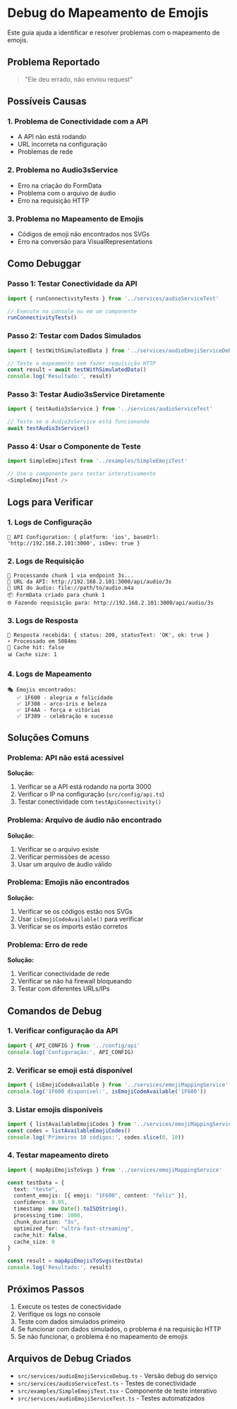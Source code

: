# Debug do Mapeamento de Emojis

Este guia ajuda a identificar e resolver problemas com o mapeamento de emojis.

## Problema Reportado
> "Ele deu errado, não enviou request"

## Possíveis Causas

### 1. Problema de Conectividade com a API
- A API não está rodando
- URL incorreta na configuração
- Problemas de rede

### 2. Problema no Audio3sService
- Erro na criação do FormData
- Problema com o arquivo de áudio
- Erro na requisição HTTP

### 3. Problema no Mapeamento de Emojis
- Códigos de emoji não encontrados nos SVGs
- Erro na conversão para VisualRepresentations

## Como Debuggar

### Passo 1: Testar Conectividade da API

```typescript
import { runConnectivityTests } from '../services/audioServiceTest'

// Execute no console ou em um componente
runConnectivityTests()
```

### Passo 2: Testar com Dados Simulados

```typescript
import { testWithSimulatedData } from '../services/audioEmojiServiceDebug'

// Teste o mapeamento sem fazer requisição HTTP
const result = await testWithSimulatedData()
console.log('Resultado:', result)
```

### Passo 3: Testar Audio3sService Diretamente

```typescript
import { testAudio3sService } from '../services/audioServiceTest'

// Teste se o Audio3sService está funcionando
await testAudio3sService()
```

### Passo 4: Usar o Componente de Teste

```typescript
import SimpleEmojiTest from '../examples/SimpleEmojiTest'

// Use o componente para testar interativamente
<SimpleEmojiTest />
```

## Logs para Verificar

### 1. Logs de Configuração
```
🔧 API Configuration: { platform: 'ios', baseUrl: 'http://192.168.2.101:3000', isDev: true }
```

### 2. Logs de Requisição
```
🚀 Processando chunk 1 via endpoint 3s...
📍 URL da API: http://192.168.2.101:3000/api/audio/3s
🎵 URI do áudio: file://path/to/audio.m4a
📦 FormData criado para chunk 1
🌐 Fazendo requisição para: http://192.168.2.101:3000/api/audio/3s
```

### 3. Logs de Resposta
```
📡 Resposta recebida: { status: 200, statusText: 'OK', ok: true }
⚡ Processado em 5084ms
🎯 Cache hit: false
📊 Cache size: 1
```

### 4. Logs de Mapeamento
```
🎭 Emojis encontrados:
   ✅ 1F600 - alegria e felicidade
   ✅ 1F308 - arco-íris e beleza
   ✅ 1F4AA - força e vitórias
   ✅ 1F389 - celebração e sucesso
```

## Soluções Comuns

### Problema: API não está acessível
**Solução:**
1. Verificar se a API está rodando na porta 3000
2. Verificar o IP na configuração (`src/config/api.ts`)
3. Testar conectividade com `testApiConnectivity()`

### Problema: Arquivo de áudio não encontrado
**Solução:**
1. Verificar se o arquivo existe
2. Verificar permissões de acesso
3. Usar um arquivo de áudio válido

### Problema: Emojis não encontrados
**Solução:**
1. Verificar se os códigos estão nos SVGs
2. Usar `isEmojiCodeAvailable()` para verificar
3. Verificar se os imports estão corretos

### Problema: Erro de rede
**Solução:**
1. Verificar conectividade de rede
2. Verificar se não há firewall bloqueando
3. Testar com diferentes URLs/IPs

## Comandos de Debug

### 1. Verificar configuração da API
```typescript
import { API_CONFIG } from '../config/api'
console.log('Configuração:', API_CONFIG)
```

### 2. Verificar se emoji está disponível
```typescript
import { isEmojiCodeAvailable } from '../services/emojiMappingService'
console.log('1F600 disponível:', isEmojiCodeAvailable('1F600'))
```

### 3. Listar emojis disponíveis
```typescript
import { listAvailableEmojiCodes } from '../services/emojiMappingService'
const codes = listAvailableEmojiCodes()
console.log('Primeiros 10 códigos:', codes.slice(0, 10))
```

### 4. Testar mapeamento direto
```typescript
import { mapApiEmojisToSvgs } from '../services/emojiMappingService'

const testData = {
  text: "teste",
  content_emojis: [{ emoji: "1F600", content: "feliz" }],
  confidence: 0.95,
  timestamp: new Date().toISOString(),
  processing_time: 1000,
  chunk_duration: "3s",
  optimized_for: "ultra-fast-streaming",
  cache_hit: false,
  cache_size: 0
}

const result = mapApiEmojisToSvgs(testData)
console.log('Resultado:', result)
```

## Próximos Passos

1. Execute os testes de conectividade
2. Verifique os logs no console
3. Teste com dados simulados primeiro
4. Se funcionar com dados simulados, o problema é na requisição HTTP
5. Se não funcionar, o problema é no mapeamento de emojis

## Arquivos de Debug Criados

- `src/services/audioEmojiServiceDebug.ts` - Versão debug do serviço
- `src/services/audioServiceTest.ts` - Testes de conectividade
- `src/examples/SimpleEmojiTest.tsx` - Componente de teste interativo
- `src/services/audioEmojiServiceTest.ts` - Testes automatizados
